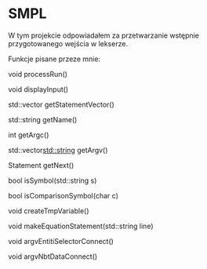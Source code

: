 # SMPL
W tym projekcie odpowiadałem za przetwarzanie wstępnie przygotowanego wejścia w lekserze.


Funkcje pisane przeze mnie:

void processRun()

void displayInput()

std::vector<Statement> getStatementVector()
  
std::string getName()
  
int getArgc()
  
std::vector<std::string> getArgv()
  
Statement getNext()
  
bool isSymbol(std::string s)
  
bool isComparisonSymbol(char c)
  
void createTmpVariable()
  
void makeEquationStatement(std::string line)
  
void argvEntitiSelectorConnect()
  
void argvNbtDataConnect()
  
